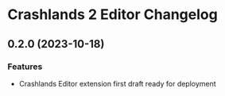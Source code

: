 # Crashlands 2 Editor Changelog

## 0.2.0 (2023-10-18)

### Features

- Crashlands Editor extension first draft ready for deployment